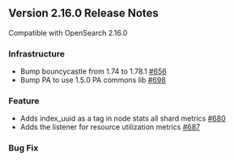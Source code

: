 ## Version 2.16.0 Release Notes

Compatible with OpenSearch 2.16.0

### Infrastructure
* Bump bouncycastle from 1.74 to 1.78.1  [#656](https://github.com/opensearch-project/performance-analyzer/pull/656)
* Bump PA to use 1.5.0 PA commons lib [#698](https://github.com/opensearch-project/performance-analyzer/pull/698)

### Feature 
* Adds index_uuid as a tag in node stats all shard metrics [#680](https://github.com/opensearch-project/performance-analyzer/pull/680)
* Adds the listener for resource utilization metrics [#687](https://github.com/opensearch-project/performance-analyzer/pull/687)

### Bug Fix
